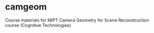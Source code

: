 # camgeom
Course materials for MIPT Camera Geometry for Scene Reconstruction course (Cognitive Technologies)
